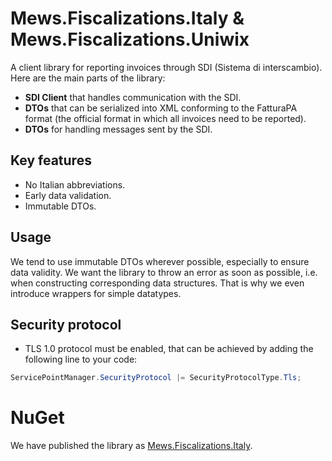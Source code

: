 # Mews.Fiscalizations.Italy & Mews.Fiscalizations.Uniwix

A client library for reporting invoices through SDI (Sistema di interscambio). Here are the main parts of the library:
- **SDI Client** that handles communication with the SDI.
- **DTOs** that can be serialized into XML conforming to the FatturaPA format (the official format in which all invoices need to be reported).
- **DTOs** for handling messages sent by the SDI.

## Key features
- No Italian abbreviations.
- Early data validation.
- Immutable DTOs.

## Usage
We tend to use immutable DTOs wherever possible, especially to ensure data validity.
We want the library to throw an error as soon as possible, i.e. when constructing corresponding data structures.
That is why we even introduce wrappers for simple datatypes.

## Security protocol
- TLS 1.0 protocol must be enabled, that can be achieved by adding the following line to your code:
```csharp
ServicePointManager.SecurityProtocol |= SecurityProtocolType.Tls;
```

# NuGet

We have published the library as [Mews.Fiscalizations.Italy](https://www.nuget.org/packages/Mews.Fiscalizations.Italy/).
